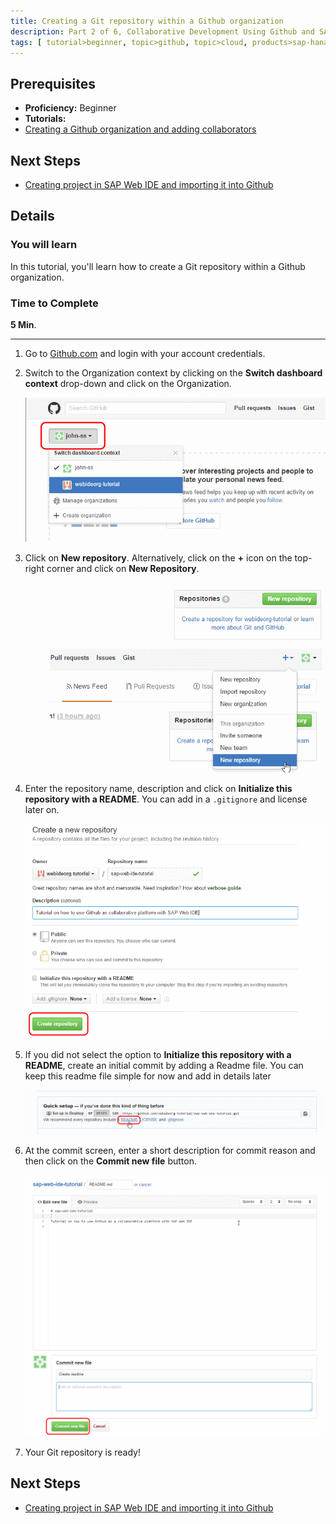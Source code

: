 ```yaml
---
title: Creating a Git repository within a Github organization
description: Part 2 of 6, Collaborative Development Using Github and SAP Web IDE
tags: [ tutorial>beginner, topic>github, topic>cloud, products>sap-hana, products>sap-web-ide, products>sap-hana-cloud-platform ]
---
```

## Prerequisites  
 - **Proficiency:** Beginner
 - **Tutorials:** 
  - [Creating a Github organization and adding collaborators](http://go.sap.com/developer/tutorials/webide-github-creating-org.html)

## Next Steps
 - [Creating project in SAP Web IDE and importing it into Github](http://go.sap.com/developer/tutorials/webide-github-import-project.html)

## Details
### You will learn  
In this tutorial, you'll learn how to create a Git repository within a Github organization. 

### Time to Complete
**5 Min**.

---

1. Go to [Github.com](https://github.com) and login with your account credentials.

2. Switch to the Organization context by clicking on the **Switch dashboard context** drop-down and click on the Organization.

    ![Switch dashboard context](p2_2.png)

3. Click on **New repository**. Alternatively, click on the **+** icon on the top-right corner and click on **New Repository**.

    ![Create new repository under an organization](p2_3.png)

4. Enter the repository name, description and click on **Initialize this repository with a README**. You can add in a `.gitignore` and license later on.

    ![Repository details](p2_4.png)

5. If you did not select the option to **Initialize this repository with a README**, create an initial commit by adding a Readme file. You can keep this readme file simple for now and add in details later

    ![Adding readme file](p2_5.png)

6. At the commit screen, enter a short description for commit reason and then click on the **Commit new file** button.

    ![Committing readme file](p2_6.png)
  
6. Your Git repository is ready!

## Next Steps
 - [Creating project in SAP Web IDE and importing it into Github](http://go.sap.com/developer/tutorials/webide-github-import-project.html)